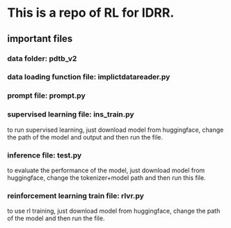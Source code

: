 # This is a repo of RL for IDRR.

## important files
### data folder: pdtb_v2
### data loading function file: implictdatareader.py
### prompt file: prompt.py

### supervised learning file: ins_train.py
to run supervised learning, just download model from huggingface, change the path of the model and output and then run the file.

### inference file: test.py
to evaluate the performance of the model, just download model from huggingface, change the tokenizer+model path and then run this file.

### reinforcement learning train file: rlvr.py
to use rl training, just download model from huggingface, change the path of the model and then run the file.



